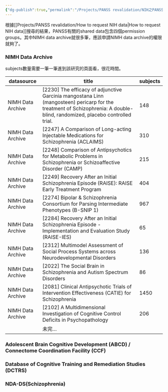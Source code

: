 ```yaml
---
{"dg-publish":true,"permalink":"/Projects/PANSS revalidation/NIH之PANSS資料/","title":"NIH資料庫申請：PANSS有關的資料數量","tags":["database"],"created":"2024-05-09T14:51","updated":"2024-05-30T14:54"}
---
```




根據[[Projects/PANSS revalidation/How to request NIH data\|How to request NIH data]]搜尋的結果，PANSS有關的shared data包含四個permission groups。其中NIMH data archive就很多筆，應該申請NIMH data archive的權限就夠了。

### NIMH Data Archive

subjects數量需要一筆一筆進到該研究的頁面看，很花時間。

| datasource        | title                                                                                                                                                                      | subjects |
| ----------------- | -------------------------------------------------------------------------------------------------------------------------------------------------------------------------- | -------- |
| NIMH Data Archive | [2230] The efficacy of adjunctive Garcinia mangostana Linn (mangosteen) pericarp for the treatment of Schizophrenia: A double-blind, randomized, placebo controlled trial. | 148      |
| NIMH Data Archive | [2247] A Comparison of Long-acting Injectable Medications for Schizophrenia (ACLAIMS)                                                                                      | 310      |
| NIMH Data Archive | [2248] Comparison of Antipsychotics for Metabolic Problems in Schizophrenia or Schizoaffective Disorder (CAMP)                                                             | 215      |
| NIMH Data Archive | [2249] Recovery After an Initial Schizophrenia Episode (RAISE): RAISE Early Treatment Program                                                                              | 404      |
| NIMH Data Archive | [2274] Bipolar & Schizophrenia Consortium for Parsing Intermediate Phenotypes (B-SNIP 1)                                                                                   | 967      |
| NIMH Data Archive | [2284] Recovery After an Initial Schizophrenia Episode - Implementation and Evaluation Study (RAISE-IES)                                                                   | 65       |
| NIMH Data Archive | [2312] Multimodel Assessment of Social Process Systems across Neurodevelopmental Disorders                                                                                 | 136      |
| NIMH Data Archive | [2022] The Social Brain in Schizophrenia and Autism Spectrum Disorders                                                                                                     | 86       |
| NIMH Data Archive | [2081] Clinical Antipsychotic Trials of Intervention Effectiveness (CATIE) for Schizophrenia                                                                               | 1450     |
| NIMH Data Archive | [2102] A Multidimensional Investigation of Cognitive Control Deficits in Psychopathology                                                                                   | 206      |
|                   | 未完…                                                                                                                                                                        |          |


### Adolescent Brain Cognitive Development (ABCD) / Connectome Coordination Facility (CCF)

### Database of Cognitive Training and Remediation Studies (DCTRS)

### NDA-DS(Schizophrenia)